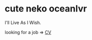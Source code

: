 # cute neko oceanlvr

I'll Live As I Wish.

 looking for a job => [CV](https://typst.app/project/rGkRJpeEq75ZpBWTvZr4ZZ)
